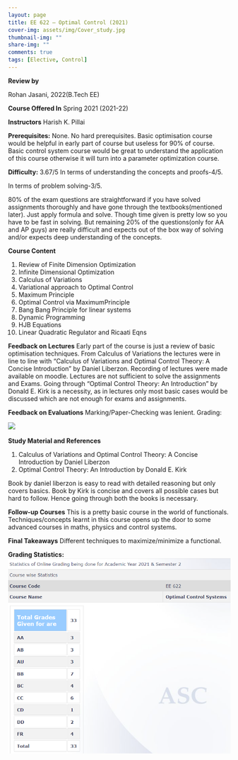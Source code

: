 ```yaml
---
layout: page
title: EE 622 – Optimal Control (2021)
cover-img: assets/img/Cover_study.jpg
thumbnail-img: ""
share-img: ""
comments: true
tags: [Elective, Control]
---
```



**Review by**
 
Rohan Jasani, 2022(B.Tech EE)

**Course Offered In**
Spring 2021 (2021-22)

**Instructors** 
Harish K. Pillai

**Prerequisites:**
None. 
No hard prerequisites. Basic optimisation course would be helpful in early part of course but useless for 90% of course. Basic control system course would be great to understand the application of this course otherwise it will turn into a parameter optimization course.

**Difficulty:** 
3.67/5
In terms of understanding the concepts and proofs-4/5.

In terms of problem solving-3/5.

80% of the exam questions are straightforward if you have solved assignments thoroughly and have gone through the textbooks(mentioned later). Just apply formula and solve. Though time given is pretty low so you have to be fast in solving. But remaining 20% of the questions(only for AA and AP guys) are really difficult and expects out of the box way of solving and/or expects deep understanding of the concepts.

**Course Content**
1. Review of Finite Dimension Optimization
1. Infinite Dimensional Optimization
1. Calculus of Variations
1. Variational approach to Optimal Control
1. Maximum Principle
1. Optimal Control via MaximumPrinciple
1. Bang Bang Principle for linear systems
1. Dynamic Programming
1. HJB Equations
1. Linear Quadratic Regulator and Ricaati Eqns

**Feedback on Lectures**
Early part of the course is just a review of basic optimisation techniques. From Calculus of Variations the lectures were in line to line with “Calculus of Variations and Optimal Control Theory: A Concise Introduction” by Daniel Liberzon. Recording of lectures were made available on moodle. Lectures are not sufficient to solve the assignments and Exams. Going through “Optimal Control Theory: An Introduction” by Donald E. Kirk is a necessity, as in lectures only most basic cases would be discussed which are not enough for exams and assignments.

**Feedback on Evaluations**
Marking/Paper-Checking was lenient. Grading:

![](Aspose.Words.3b18d139-d4c1-47a9-9a80-d0826c69f835.001.png)

**Study Material and References**
1. Calculus of Variations and Optimal Control Theory: A Concise Introduction by Daniel Liberzon
1. Optimal Control Theory: An Introduction by Donald E. Kirk

Book by daniel liberzon is easy to read with detailed reasoning but only covers basics. Book by Kirk is concise and covers all possible cases but hard to follow. Hence going through both the books is necessary.

**Follow-up Courses**
This is a pretty basic course in the world of functionals. Techniques/concepts learnt in this course opens up the door to some advanced courses in maths, physics and control systems.

**Final Takeaways**
Different techniques to maximize/minimize a functional.

**Grading Statistics:**
![Grades](EE622_grades.png)
